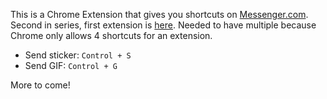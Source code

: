 This is a Chrome Extension that gives you shortcuts on [Messenger.com](https://messenger.com). Second in series, first extension is [here](https://chrome.google.com/webstore/detail/shortcutsformessenger/mnbelhdnejkhacghbkepfdhnnhkjfdcm). Needed to have multiple because Chrome only allows 4 shortcuts for an extension. 

- Send sticker: `Control + S`
- Send GIF: `Control + G`

More to come! 

